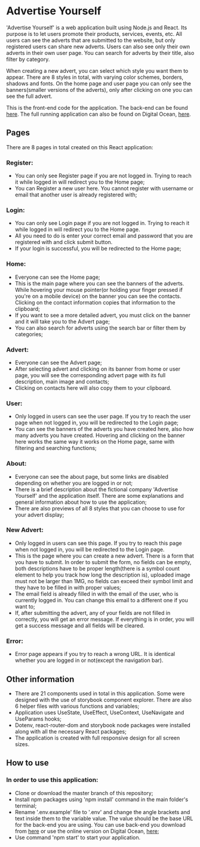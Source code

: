 # Advertise Yourself

'Advertise Yourself' is a web application built using Node.js and React. Its purpose is to let users promote their products, services, events, etc. All users can see the adverts that are submitted to the website, but only registered users can share new adverts. Users can also see only their own adverts in their own user page. You can search for adverts by their title, also filter by category.

When creating a new advert, you can select which style you want them to appear. There are 8 styles in total, with varying color schemes, borders, shadows and fonts. On the home page and user page you can only see the banners(smaller versions of the adverts), only after clicking on one you can see the full advert.

This is the front-end code for the application. The back-end can be found [here](https://github.com/Dominykas-Zernys/ay-app-back). The full running application can also be found on Digital Ocean, [here](https://ay-app-front-4isc7.ondigitalocean.app/).

## Pages

There are 8 pages in total created on this React application:

### Register:

- You can only see Register page if you are not logged in. Trying to reach it while logged in will redirect you to the Home page;
- You can Register a new user here. You cannot register with username or email that another user is already registered with;

### Login:

- You can only see Login page if you are not logged in. Trying to reach it while logged in will redirect you to the Home page.
- All you need to do is enter your correct email and password that you are registered with and click submit button.
- If your login is successful, you will be redirected to the Home page;

### Home:

- Everyone can see the Home page;
- This is the main page where you can see the banners of the adverts. While hovering your mouse pointer(or holding your finger pressed if you're on a mobile device) on the banner you can see the contacts. Clicking on the contact information copies that information to the clipboard;
- If you want to see a more detailed advert, you must click on the banner and it will take you to the Advert page;
- You can also search for adverts using the search bar or filter them by categories;

### Advert:

- Everyone can see the Advert page;
- After selecting advert and clicking on its banner from home or user page, you will see the corresponding advert page with its full description, main image and contacts;
- Clicking on contacts here will also copy them to your clipboard.

### User:

- Only logged in users can see the user page. If you try to reach the user page when not logged in, you will be redirected to the Login page;
- You can see the banners of the adverts you have created here, also how many adverts you have created. Hovering and clicking on the banner here works the same way it works on the Home page, same with filtering and searching functions;

### About:

- Everyone can see the about page, but some links are disabled depending on whether you are logged in or not;
- There is a brief description about the fictional company 'Advertise Yourself' and the application itself. There are some explanations and general information about how to use the application;
- There are also previews of all 8 styles that you can choose to use for your advert display;

### New Advert:

- Only logged in users can see this page. If you try to reach this page when not logged in, you will be redirected to the Login page.
- This is the page where you can create a new advert. There is a form that you have to submit. In order to submit the form, no fields can be empty, both descriptions have to be proper length(there is a symbol count element to help you track how long the description is), uploaded image must not be larger than 1MG, no fields can exceed their symbol limit and they have to be filled in with proper values;
- The email field is already filled in with the email of the user, who is currently logged in. You can change this email to a different one if you want to;
- If, after submitting the advert, any of your fields are not filled in correctly, you will get an error message. If everything is in order, you will get a success message and all fields will be cleared.

### Error:

- Error page appears if you try to reach a wrong URL. It is identical whether you are logged in or not(except the navigation bar).

## Other information

- There are 21 components used in total in this application. Some were designed with the use of storybook component explorer. There are also 6 helper files with various functions and variables;
- Application uses UseState, UseEffect, UseContext, UseNavigate and UseParams hooks;
- Dotenv, react-router-dom and storybook node packages were installed along with all the necessary React packages;
- The application is created with full responsive design for all screen sizes.

## How to use

### In order to use this application:

- Clone or download the master branch of this repository;
- Install npm packages using 'npm install' command in the main folder's terminal;
- Rename '.env.example' file to '.env' and change the angle brackets and text inside them to the variable value. The value should be the base URL for the back-end you are using. You can use back-end you download from [here](https://github.com/Dominykas-Zernys/ay-app-back) or use the online version on Digital Ocean, [here](https://ay-app-aeqfp.ondigitalocean.app/);
- Use command 'npm start' to start your application.
